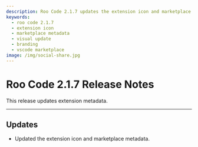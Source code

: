 ```yaml
---
description: Roo Code 2.1.7 updates the extension icon and marketplace metadata for improved visibility and branding in the VS Code marketplace.
keywords:
  - roo code 2.1.7
  - extension icon
  - marketplace metadata
  - visual update
  - branding
  - vscode marketplace
image: /img/social-share.jpg
---
```


# Roo Code 2.1.7 Release Notes

This release updates extension metadata.

---

## Updates

*   Updated the extension icon and marketplace metadata.